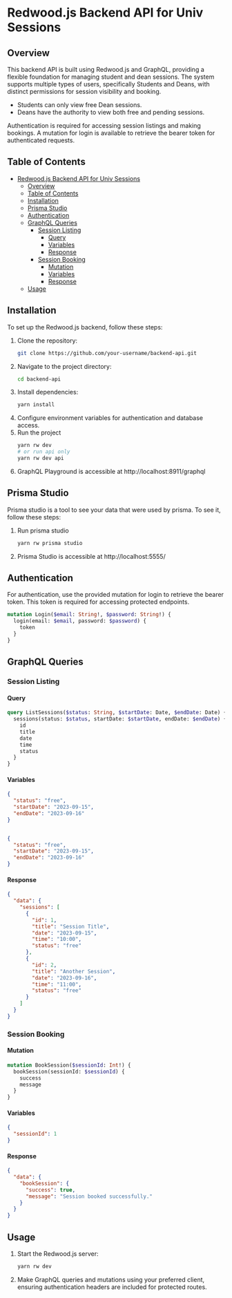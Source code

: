 # Redwood.js Backend API for Univ Sessions

## Overview

This backend API is built using Redwood.js and GraphQL, providing a flexible foundation for managing student and dean sessions. The system supports multiple types of users, specifically Students and Deans, with distinct permissions for session visibility and booking.

- Students can only view free Dean sessions.
- Deans have the authority to view both free and pending sessions.

Authentication is required for accessing session listings and making bookings. A mutation for login is available to retrieve the bearer token for authenticated requests.

## Table of Contents

- [Redwood.js Backend API for Univ Sessions](#redwoodjs-backend-api-for-univ-sessions)
  - [Overview](#overview)
  - [Table of Contents](#table-of-contents)
  - [Installation](#installation)
  - [Prisma Studio](#prisma-studio)
  - [Authentication](#authentication)
  - [GraphQL Queries](#graphql-queries)
    - [Session Listing](#session-listing)
      - [Query](#query)
      - [Variables](#variables)
      - [Response](#response)
    - [Session Booking](#session-booking)
      - [Mutation](#mutation)
      - [Variables](#variables-1)
      - [Response](#response-1)
  - [Usage](#usage)

## Installation

To set up the Redwood.js backend, follow these steps:

1. Clone the repository:
   ```bash
   git clone https://github.com/your-username/backend-api.git
   ```
2. Navigate to the project directory:
   ```bash
   cd backend-api
   ```
3. Install dependencies:
   ```bash
   yarn install
   ```
4. Configure environment variables for authentication and database access.
5. Run the project
   ```bash
   yarn rw dev
   # or run api only
   yarn rw dev api
   ```
6. GraphQL Playground is accessible at http://localhost:8911/graphql

## Prisma Studio
Prisma studio is a tool to see your data that were used by prisma. To see it, follow these steps:

1. Run prisma studio
    ```bash
    yarn rw prisma studio
    ```
2. Prisma Studio is accessible at http://localhost:5555/

## Authentication

For authentication, use the provided mutation for login to retrieve the bearer token. This token is required for accessing protected endpoints.

```graphql
mutation Login($email: String!, $password: String!) {
  login(email: $email, password: $password) {
    token
  }
}
```

## GraphQL Queries

### Session Listing

#### Query
```graphql
query ListSessions($status: String, $startDate: Date, $endDate: Date) {
  sessions(status: $status, startDate: $startDate, endDate: $endDate) {
    id
    title
    date
    time
    status
  }
}
```

#### Variables
```json
{
  "status": "free",
  "startDate": "2023-09-15",
  "endDate": "2023-09-16"
}
```
```json

{
  "status": "free",
  "startDate": "2023-09-15",
  "endDate": "2023-09-16"
}
```

#### Response
```json
{
  "data": {
    "sessions": [
      {
        "id": 1,
        "title": "Session Title",
        "date": "2023-09-15",
        "time": "10:00",
        "status": "free"
      },
      {
        "id": 2,
        "title": "Another Session",
        "date": "2023-09-16",
        "time": "11:00",
        "status": "free"
      }
    ]
  }
}
```

### Session Booking

#### Mutation
```graphql
mutation BookSession($sessionId: Int!) {
  bookSession(sessionId: $sessionId) {
    success
    message
  }
}
```

#### Variables
```json
{
  "sessionId": 1
}
```

#### Response
```json
{
  "data": {
    "bookSession": {
      "success": true,
      "message": "Session booked successfully."
    }
  }
}
```

## Usage

1. Start the Redwood.js server:
   ```bash
   yarn rw dev
   ```

2. Make GraphQL queries and mutations using your preferred client, ensuring authentication headers are included for protected routes.